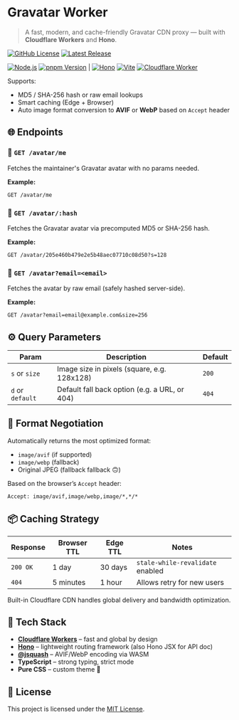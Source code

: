 # Gravatar Worker

> A fast, modern, and cache-friendly Gravatar CDN proxy — built with **Cloudflare Workers** and **Hono**.

[![GitHub License][license-badge]][license-link] [![Latest Release][release-badge]][release-link]

[![Node.js][node-badge]][node-link] [![pnpm Version][pnpm-badge]][pnpm-link] | [![Hono][Hono-badge]][Hono-link] [![Vite][Vite-badge]][Vite-link] [![Cloudflare Worker][Cloudflare-badge]][Cloudflare-link]

Supports:

- MD5 / SHA-256 hash or raw email lookups
- Smart caching (Edge + Browser)
- Auto image format conversion to **AVIF** or **WebP** based on `Accept` header
<!-- - Fallback handling and future customization -->

## 🌐 Endpoints

### 🔹 `GET /avatar/me`

Fetches the maintainer's Gravatar avatar with no params needed.

**Example:**

```http
GET /avatar/me
```

### 🔹 `GET /avatar/:hash`

Fetches the Gravatar avatar via precomputed MD5 or SHA-256 hash.

**Example:**

```http
GET /avatar/205e460b479e2e5b48aec07710c08d50?s=128
```

### 🔹 `GET /avatar?email=<email>`

Fetches the avatar by raw email (safely hashed server-side).

**Example:**

```http
GET /avatar?email=email@example.com&size=256
```

## ⚙️ Query Parameters

| Param            | Description                                   | Default |
| ---------------- | --------------------------------------------- | ------- |
| `s` or `size`    | Image size in pixels (square, e.g. 128x128)   | `200`   |
| `d` or `default` | Default fall back option (e.g. a URL, or 404) | `404`   |

## 🎨 Format Negotiation

Automatically returns the most optimized format:

- `image/avif` (if supported)
- `image/webp` (fallback)
- Original JPEG (fallback fallback 🙃)

Based on the browser’s `Accept` header:

```http
Accept: image/avif,image/webp,image/*,*/*
```

## 📦 Caching Strategy

| Response | Browser TTL | Edge TTL | Notes                            |
| -------- | ----------- | -------- | -------------------------------- |
| `200 OK` | 1 day       | 30 days  | `stale-while-revalidate` enabled |
| `404`    | 5 minutes   | 1 hour   | Allows retry for new users       |

Built-in Cloudflare CDN handles global delivery and bandwidth optimization.

## 🧪 Tech Stack

- **[Cloudflare Workers][Cloudflare-link]** – fast and global by design
- **[Hono][Hono-link]** – lightweight routing framework (also Hono JSX for API doc)
- **[@jsquash][jSquash-link]** – AVIF/WebP encoding via WASM
- **TypeScript** – strong typing, strict mode
- **Pure CSS** – custom theme 💮

## 🧾 License

This project is licensed under the [MIT License][license-link].

[Cloudflare-badge]: https://img.shields.io/badge/Cloudflare-F38020?logo=Cloudflare&logoColor=white
[Cloudflare-link]: https://workers.cloudflare.com/
[Hono-badge]: https://img.shields.io/badge/Hono-E36002?logo=hono&logoColor=fff
[Hono-link]: https://hono.dev/
[jSquash-link]: https://github.com/jamsinclair/jSquash
[license-badge]: https://img.shields.io/github/license/ZL-Asica/Gravatar-Worker
[license-link]: ./LICENSE
[node-badge]: https://img.shields.io/badge/node%3E=18.18-339933?logo=node.js&logoColor=white
[node-link]: https://nodejs.org/
[pnpm-badge]: https://img.shields.io/github/package-json/packageManager/ZL-Asica/Gravatar-Worker?label=&logo=pnpm&logoColor=fff&color=F69220
[pnpm-link]: https://pnpm.io/
[release-badge]: https://img.shields.io/github/v/release/ZL-Asica/Gravatar-Worker?display_name=release&label=Version&color=fc8da3
[release-link]: https://github.com/ZL-Asica/Gravatar-Worker/releases/
[Vite-badge]: https://img.shields.io/badge/Vite-646CFF?logo=vite&logoColor=fff
[Vite-link]: https://vite.dev/
